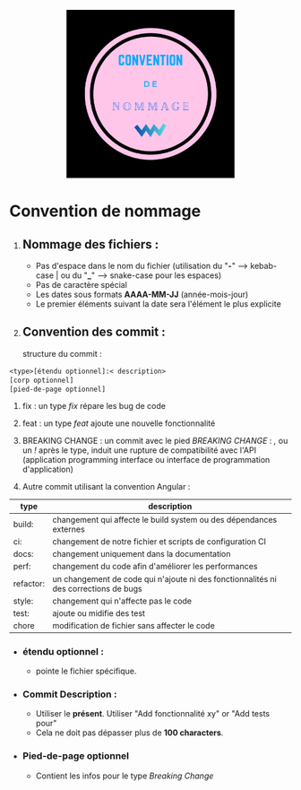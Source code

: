 <p align="center">
    <img src="../res/Img/Name_Convention.png" width="300" height="auto">
</p>

# Convention de nommage
  
  1. ## Nommage des fichiers :
      - Pas d'espace dans le nom du fichier (utilisation du "**-**" --> kebab-case | ou du "**_**"  --> snake-case pour les espaces)
      - Pas de caractère spécial
      - Les dates sous formats **AAAA-MM-JJ** (année-mois-jour)
      - Le premier éléments suivant la date sera l'élément le plus explicite


  2. ## Convention des commit : 
     structure du commit : 
    
    <type>[étendu optionnel]:< description>
    [corp optionnel]
    [pied-de-page optionnel] 

  1. fix : un type _fix_ répare les bug de code

  2. feat : un type _feat_ ajoute une nouvelle fonctionnalité

  3. BREAKING CHANGE : un commit avec le pied _BREAKING CHANGE_ : _,_ ou un _!_ après le type, induit une rupture de compatibilité avec l'API (application programming interface ou interface de programmation d'application)

  4. Autre commit utilisant la convention Angular :  

 |type|description|
 |----|-----------|
 |build:| changement qui affecte le build system ou des dépendances externes|
 |ci:| changement de notre fichier et scripts de configuration CI|
 |docs:|changement uniquement dans la documentation|
 |perf:|changement du code afin d'améliorer les performances|
 |refactor:|un changement de code qui n'ajoute ni des fonctionnalités ni des corrections de bugs |
 |style:| changement qui n'affecte pas le code|
 |test:| ajoute ou midifie des test|
 |chore|modification de fichier sans affecter le code|

  - ### étendu optionnel :
    * pointe le fichier spécifique.

  - ### Commit Description : 
     * Utiliser le **présent**. Utiliser "Add fonctionnalité xy" or "Add tests pour"
    * Cela ne doit pas dépasser plus de **100 characters**.

  - ###  Pied-de-page optionnel
    * Contient les infos pour le type _Breaking Change_
